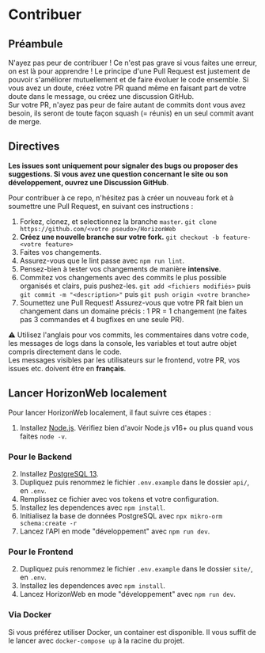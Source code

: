 # Contribuer

## Préambule

N'ayez pas peur de contribuer ! Ce n'est pas grave si vous faites une erreur, on est là pour apprendre ! Le principe
d'une Pull Request est justement de pouvoir s'améliorer mutuellement et de faire évoluer le code ensemble. Si vous avez
un doute, créez votre PR quand même en faisant part de votre doute dans le message, ou créez une discussion GitHub.\
Sur votre PR, n'ayez pas peur de faire autant de commits dont vous avez besoin, ils seront de toute façon squash
(= réunis) en un seul commit avant de merge.

## Directives

**Les issues sont uniquement pour signaler des bugs ou proposer des suggestions. Si vous avez une question concernant
le site ou son développement, ouvrez une Discussion GitHub**.

Pour contribuer à ce repo, n'hésitez pas à créer un nouveau fork et à soumettre une Pull Request, en suivant ces
instructions :

1. Forkez, clonez, et selectionnez la branche `master`.
   `git clone https://github.com/<votre pseudo>/HorizonWeb`
1. **Créez une nouvelle branche sur votre fork.**
   `git checkout -b feature-<votre feature>`
1. Faites vos changements.
1. Assurez-vous que le lint passe avec `npm run lint`.
1. Pensez-bien à tester vos changements de manière **intensive**.
1. Commitez vos changements avec des commits le plus possible organisés et clairs, puis pushez-les.
   `git add <fichiers modifiés>` puis `git commit -m "<description>"` puis `git push origin <votre branche>`
1. Soumettez une Pull Request! Assurez-vous que votre PR fait bien un changement dans un domaine précis : 1 PR = 1
changement (ne faites pas 3 commandes et 4 bugfixes en une seule PR).

⚠️ Utilisez l'anglais pour vos commits, les commentaires dans votre code, les messages de logs dans la console, les
variables et tout autre objet compris directement dans le code.\
Les messages visibles par les utilisateurs sur le frontend, votre PR, vos issues etc. doivent être en **français**.

## Lancer HorizonWeb localement

Pour lancer HorizonWeb localement, il faut suivre ces étapes :

1. Installez [Node.js]. Vérifiez bien d'avoir Node.js v16+ ou plus quand vous faites `node -v`.

### Pour le Backend

2. Installez [PostgreSQL 13].
2. Dupliquez puis renommez le fichier `.env.example` dans le dossier `api/`, en `.env`.
2. Remplissez ce fichier avec vos tokens et votre configuration.
2. Installez les dependences avec `npm install`.
2. Initialisez la base de données PostgreSQL avec `npx mikro-orm schema:create -r`
2. Lancez l'API en mode "développement" avec `npm run dev`.

### Pour le Frontend

2. Dupliquez puis renommez le fichier `.env.example` dans le dossier `site/`, en `.env`.
2. Installez les dependences avec `npm install`.
2. Lancez HorizonWeb en mode "développement" avec `npm run dev`.

### Via Docker

Si vous préférez utiliser Docker, un container est disponible. Il vous suffit de le lancer avec `docker-compose up` à la racine du projet.

<!-- Link Dump -->

[Node.js]: https://nodejs.org/en/download/
[PostgreSQL 13]: https://www.postgresqltutorial.com/postgresql-getting-started/
